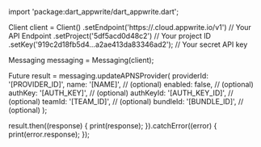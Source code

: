 import 'package:dart_appwrite/dart_appwrite.dart';

Client client = Client()
  .setEndpoint('https://<REGION>.cloud.appwrite.io/v1') // Your API Endpoint
  .setProject('5df5acd0d48c2') // Your project ID
  .setKey('919c2d18fb5d4...a2ae413da83346ad2'); // Your secret API key

Messaging messaging = Messaging(client);

Future result = messaging.updateAPNSProvider(
  providerId: '[PROVIDER_ID]',
  name: '[NAME]', // (optional)
  enabled: false, // (optional)
  authKey: '[AUTH_KEY]', // (optional)
  authKeyId: '[AUTH_KEY_ID]', // (optional)
  teamId: '[TEAM_ID]', // (optional)
  bundleId: '[BUNDLE_ID]', // (optional)
);

result.then((response) {
  print(response);
}).catchError((error) {
  print(error.response);
});
